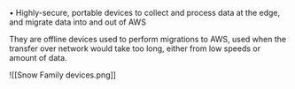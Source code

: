 • Highly-secure, portable devices to collect and process data at the
edge, and migrate data into and out of AWS

They are offline devices used to perform migrations to AWS, used when the transfer over network would take too long, either from low speeds or amount of data.

![[Snow Family devices.png]]